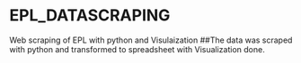 # EPL_DATASCRAPING
Web scraping of EPL with python and Visulaization
##The data was scraped with python and transformed to spreadsheet with Visualization done.
